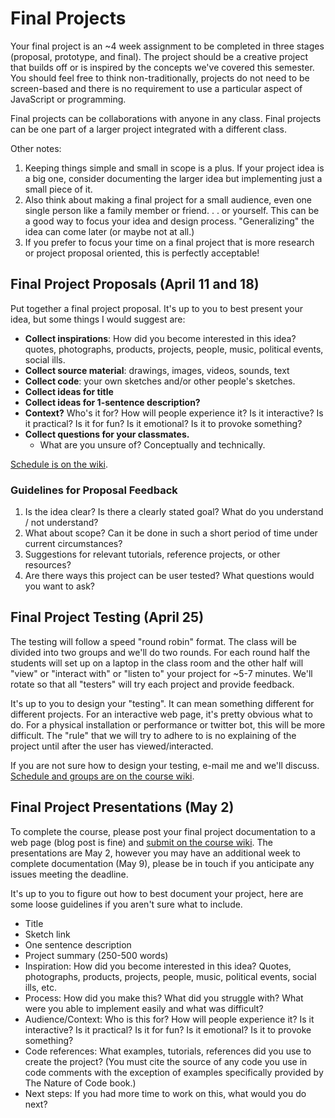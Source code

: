 # Final Projects

Your final project is an ~4 week assignment to be completed in three stages (proposal, prototype, and final). The project should be a creative project that builds off or is inspired by the concepts we've covered this semester. You should feel free to think non-traditionally, projects do not need to be screen-based and there is no requirement to use a particular aspect of JavaScript or programming.

Final projects can be collaborations with anyone in any class. Final projects can be one part of a larger project integrated with a different class.

Other notes:

1. Keeping things simple and small in scope is a plus. If your project idea is a big one, consider documenting the larger idea but implementing just a small piece of it.
2. Also think about making a final project for a small audience, even one single person like a family member or friend. . . or yourself. This can be a good way to focus your idea and design process. "Generalizing" the idea can come later (or maybe not at all.)
3. If you prefer to focus your time on a final project that is more research or project proposal oriented, this is perfectly acceptable!

## Final Project Proposals (April 11 and 18)

Put together a final project proposal. It's up to you to best present your idea, but some things I would suggest are:

- **Collect inspirations**: How did you become interested in this idea? quotes, photographs, products, projects, people, music, political events, social ills.
- **Collect source material**: drawings, images, videos, sounds, text
- **Collect code**: your own sketches and/or other people's sketches.
- **Collect ideas for title**
- **Collect ideas for 1-sentence description?**
- **Context?** Who's it for? How will people experience it? Is it interactive? Is it practical? Is it for fun? Is it emotional? Is it to provoke something?
- **Collect questions for your classmates.**
  - What are you unsure of? Conceptually and technically.

[Schedule is on the wiki](https://github.com/nature-of-code/noc-syllabus-S24/wiki).

### Guidelines for Proposal Feedback

1. Is the idea clear? Is there a clearly stated goal? What do you understand / not understand?
2. What about scope? Can it be done in such a short period of time under current circumstances?
3. Suggestions for relevant tutorials, reference projects, or other resources?
4. Are there ways this project can be user tested? What questions would you want to ask?

## Final Project Testing (April 25)

The testing will follow a speed "round robin" format. The class will be divided into two groups and we'll do two rounds. For each round half the students will set up on a laptop in the class room and the other half will "view" or "interact with" or "listen to" your project for ~5-7 minutes. We'll rotate so that all "testers" will try each project and provide feedback.

It's up to you to design your "testing". It can mean something different for different projects. For an interactive web page, it's pretty obvious what to do. For a physical installation or performance or twitter bot, this will be more difficult. The "rule" that we will try to adhere to is no explaining of the project until after the user has viewed/interacted.

If you are not sure how to design your testing, e-mail me and we'll discuss. [Schedule and groups are on the course wiki](https://github.com/nature-of-code/noc-syllabus-S24/wiki).

## Final Project Presentations (May 2)

To complete the course, please post your final project documentation to a web page (blog post is fine) and [submit on the course wiki](https://github.com/nature-of-code/noc-syllabus-S4/wiki). The presentations are May 2, however you may have an additional week to complete documentation (May 9), please be in touch if you anticipate any issues meeting the deadline.

It's up to you to figure out how to best document your project, here are some loose guidelines if you aren't sure what to include.

- Title
- Sketch link
- One sentence description
- Project summary (250-500 words)
- Inspiration: How did you become interested in this idea? Quotes, photographs, products, projects, people, music, political events, social ills, etc.
- Process: How did you make this? What did you struggle with? What were you able to implement easily and what was difficult?
- Audience/Context: Who is this for? How will people experience it? Is it interactive? Is it practical? Is it for fun? Is it emotional? Is it to provoke something?
- Code references: What examples, tutorials, references did you use to create the project? (You must cite the source of any code you use in code comments with the exception of examples specifically provided by The Nature of Code book.)
- Next steps: If you had more time to work on this, what would you do next?
